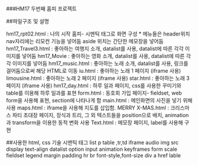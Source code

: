 ###HM17 두번째 홈피 프로젝트

##파일구조 및 설명

hm17_rpt02.html : 나의 시작 홈피- 시멘틱 태그로 화면 구성 * 메뉴들은 header위치 nav자리에는 리모컨 기능을 넣어둠 aside 위치는 간단한 메모장을 넣어둠
hm17_Travel3.html : 좋아하는 여행지 소개, datalist를 사용, datalist에 따른 각각 이미지를 넣어둠
hm17_Movie : 좋아하는 영화 소개, datalist를 사용, datalist에 따른 각각 이미지를 넣어둠
hm17_music.html :  좋아하는 노래 소개, datalist를 사용, 링크를 걸어둠으로써 해당 HTML로 이동
  iu.html : 좋아하는 노래 1 페이지 (iframe 사용)
  limousine.html : 좋아하는 노래 2 페이지 (iframe 사용)
  star.html : 좋아하는 노래 3 페이지 (iframe 사용)
hm17_day.html : 하루 일과 페이지, css를 사용한 꾸미기와 table를 이용해 하루 일과를 표현
form.html : 동호회 가입 페이지- fieldset, web form을 사용해 표현, section에 나타나게 함
main.html : 메인화면의 사진을 넣기 위해 사용
maps.html : iframe을 사용해 지도를 삽입함.
MERRY X-MAS.html : 크리스마스 파티 초대장 페이지, 장식과 트리, 그 외 텍스트들을 position으로 배치, animation과 transform을 이용한 동적 변화 사용
Text.html : 메모장 페이지, label를 사용해 구현

##사용한 html, css 기술
시맨틱 태그
list
p
table ,tr,td
iframe
audio
img src
display
text-align
datalist
option
input
animation
keyframes
form
scale
fieldset
legend
margin
padding
hr
br
font-style,font-size
div
a href
lable
